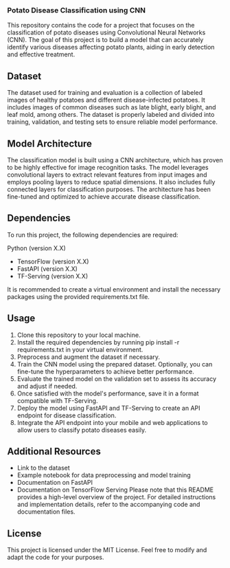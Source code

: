 ### Potato Disease Classification using CNN

This repository contains the code for a project that focuses on the classification of potato diseases using Convolutional Neural Networks (CNN). The goal of this project is to build a model that can accurately identify various diseases affecting potato plants, aiding in early detection and effective treatment.


## Dataset
The dataset used for training and evaluation is a collection of labeled images of healthy potatoes and different disease-infected potatoes. It includes images of common diseases such as late blight, early blight, and leaf mold, among others. The dataset is properly labeled and divided into training, validation, and testing sets to ensure reliable model performance.


## Model Architecture

The classification model is built using a CNN architecture, which has proven to be highly effective for image recognition tasks. The model leverages convolutional layers to extract relevant features from input images and employs pooling layers to reduce spatial dimensions. It also includes fully connected layers for classification purposes. The architecture has been fine-tuned and optimized to achieve accurate disease classification.


## Dependencies

To run this project, the following dependencies are required:

 Python (version X.X)
- TensorFlow (version X.X)
- FastAPI (version X.X)
- TF-Serving (version X.X)

It is recommended to create a virtual environment and install the necessary packages using the provided requirements.txt file.

## Usage
1) Clone this repository to your local machine.
2) Install the required dependencies by running pip install -r requirements.txt in your virtual environment.
3) Preprocess and augment the dataset if necessary.
4) Train the CNN model using the prepared dataset. Optionally, you can fine-tune the hyperparameters to achieve better performance.
5) Evaluate the trained model on the validation set to assess its accuracy and adjust if needed.
6) Once satisfied with the model's performance, save it in a format compatible with TF-Serving.
7) Deploy the model using FastAPI and TF-Serving to create an API endpoint for disease classification.
8) Integrate the API endpoint into your mobile and web applications to allow users to classify potato diseases easily.

## Additional Resources
- Link to the dataset
- Example notebook for data preprocessing and model training
- Documentation on FastAPI
- Documentation on TensorFlow Serving
Please note that this README provides a high-level overview of the project. For detailed instructions and implementation details, refer to the accompanying code and documentation files.

## License
This project is licensed under the MIT License. Feel free to modify and adapt the code for your purposes.
